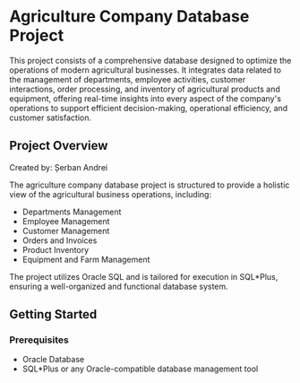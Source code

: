 # Agriculture Company Database Project

This project consists of a comprehensive database designed to optimize the operations of modern agricultural businesses. It integrates data related to the management of departments, employee activities, customer interactions, order processing, and inventory of agricultural products and equipment, offering real-time insights into every aspect of the company's operations to support efficient decision-making, operational efficiency, and customer satisfaction.

## Project Overview

Created by: Șerban Andrei

The agriculture company database project is structured to provide a holistic view of the agricultural business operations, including:

- Departments Management
- Employee Management
- Customer Management
- Orders and Invoices
- Product Inventory
- Equipment and Farm Management

The project utilizes Oracle SQL and is tailored for execution in SQL*Plus, ensuring a well-organized and functional database system.

## Getting Started

### Prerequisites

- Oracle Database
- SQL*Plus or any Oracle-compatible database management tool


